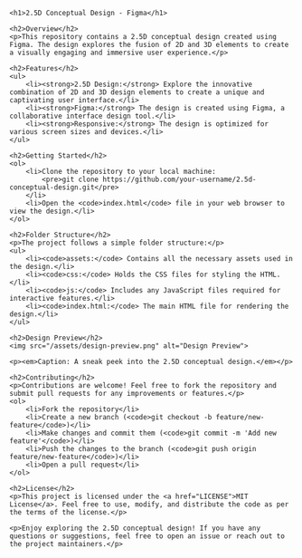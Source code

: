     <h1>2.5D Conceptual Design - Figma</h1>

    <h2>Overview</h2>
    <p>This repository contains a 2.5D conceptual design created using Figma. The design explores the fusion of 2D and 3D elements to create a visually engaging and immersive user experience.</p>

    <h2>Features</h2>
    <ul>
        <li><strong>2.5D Design:</strong> Explore the innovative combination of 2D and 3D design elements to create a unique and captivating user interface.</li>
        <li><strong>Figma:</strong> The design is created using Figma, a collaborative interface design tool.</li>
        <li><strong>Responsive:</strong> The design is optimized for various screen sizes and devices.</li>
    </ul>

    <h2>Getting Started</h2>
    <ol>
        <li>Clone the repository to your local machine:
            <pre>git clone https://github.com/your-username/2.5d-conceptual-design.git</pre>
        </li>
        <li>Open the <code>index.html</code> file in your web browser to view the design.</li>
    </ol>

    <h2>Folder Structure</h2>
    <p>The project follows a simple folder structure:</p>
    <ul>
        <li><code>assets:</code> Contains all the necessary assets used in the design.</li>
        <li><code>css:</code> Holds the CSS files for styling the HTML.</li>
        <li><code>js:</code> Includes any JavaScript files required for interactive features.</li>
        <li><code>index.html:</code> The main HTML file for rendering the design.</li>
    </ul>

    <h2>Design Preview</h2>
    <img src="/assets/design-preview.png" alt="Design Preview">

    <p><em>Caption: A sneak peek into the 2.5D conceptual design.</em></p>

    <h2>Contributing</h2>
    <p>Contributions are welcome! Feel free to fork the repository and submit pull requests for any improvements or features.</p>
    <ol>
        <li>Fork the repository</li>
        <li>Create a new branch (<code>git checkout -b feature/new-feature</code>)</li>
        <li>Make changes and commit them (<code>git commit -m 'Add new feature'</code>)</li>
        <li>Push the changes to the branch (<code>git push origin feature/new-feature</code>)</li>
        <li>Open a pull request</li>
    </ol>

    <h2>License</h2>
    <p>This project is licensed under the <a href="LICENSE">MIT License</a>. Feel free to use, modify, and distribute the code as per the terms of the license.</p>

    <p>Enjoy exploring the 2.5D conceptual design! If you have any questions or suggestions, feel free to open an issue or reach out to the project maintainers.</p>
